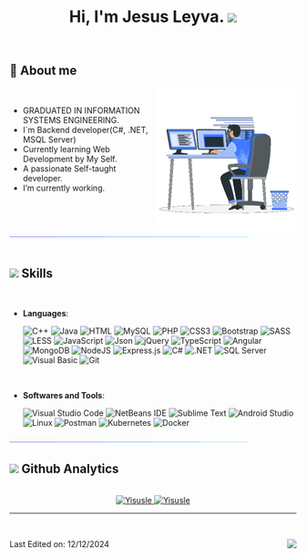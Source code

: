 ###
<h1 align="center"><b>Hi, I'm Jesus Leyva. </b><img src="https://media.giphy.com/media/hvRJCLFzcasrR4ia7z/giphy.gif" width="35"></h1>

<br>

	
## 💫 **About me**

 <img align="right" src="https://github.com/Yisusle/Yisusle/blob/main/img/imgDerecha.gif" width = 250px>
 <img src="https://manciniworldwide.com/wp-content/uploads/2019/02/invisible-png.png" width = 40% height= "1px">

<br>



<div align= "left">
  
 - GRADUATED IN INFORMATION SYSTEMS ENGINEERING.
 - I´m Backend developer(C#, .NET, MSQL Server)
 - Currently learning Web Development by My Self.
 - A passionate Self-taught developer.
 - I’m currently working.
   
</div>


<br><br>

<img src="https://github.com/Yisusle/Yisusle/blob/main/img/lineagif.gif"><br><br>

## <img src="https://media2.giphy.com/media/QssGEmpkyEOhBCb7e1/giphy.gif?cid=ecf05e47a0n3gi1bfqntqmob8g9aid1oyj2wr3ds3mg700bl&rid=giphy.gif" width ="25"><b> Skills</b>
<br>

<p align="center">

- **Languages**:
    
    
    ![C++](https://img.shields.io/badge/C++%20-%2300599C.svg?style=for-the-badge&logo=c%2B%2B&logoColor=white)
    ![Java](https://img.shields.io/badge/java-%23ED8B00.svg?style=for-the-badge&logo=openjdk&logoColor=white)
    ![HTML](https://img.shields.io/badge/HTML5%20-%23E34F26.svg?style=for-the-badge&logo=html5&logoColor=white)
    ![MySQL](https://img.shields.io/badge/mysql-%2300f.svg?style=for-the-badge&logo=mysql&logoColor=white)
    ![PHP](https://img.shields.io/badge/php-%23777BB4.svg?style=for-the-badge&logo=php&logoColor=white)
    ![CSS3](https://img.shields.io/badge/CSS%20-%231572B6.svg?style=for-the-badge&logo=css3&logoColor=white)
    ![Bootstrap](https://img.shields.io/badge/bootstrap-%23563D7C.svg?style=for-the-badge&logo=bootstrap&logoColor=white)
    ![SASS](https://img.shields.io/badge/SASS-hotpink.svg?style=for-the-badge&logo=SASS&logoColor=white)
    ![LESS](https://img.shields.io/badge/less-2B4C80?style=for-the-badge&logo=less&logoColor=white)
    ![JavaScript](https://img.shields.io/badge/JavaScript%20-%23F7DF1E.svg?style=for-the-badge&logo=javascript&logoColor=black)
    ![Json](https://img.shields.io/badge/Json-black?style=for-the-badge&logo=JSON%20web%20tokens)
    ![jQuery](https://img.shields.io/badge/jquery-%230769AD.svg?style=for-the-badge&logo=jquery&logoColor=white)
    ![TypeScript](https://img.shields.io/badge/typescript-%23007ACC.svg?style=for-the-badge&logo=typescript&logoColor=white)
    ![Angular](https://img.shields.io/badge/angular-%23DD0031.svg?style=for-the-badge&logo=angular&logoColor=white)
    ![MongoDB](https://img.shields.io/badge/MongoDB-%234ea94b.svg?style=for-the-badge&logo=mongodb&logoColor=white)
    ![NodeJS](https://img.shields.io/badge/node.js-6DA55F?style=for-the-badge&logo=node.js&logoColor=white)
    ![Express.js](https://img.shields.io/badge/express.js-%23404d59.svg?style=for-the-badge&logo=express&logoColor=%2361DAFB)
    ![C#](https://img.shields.io/badge/C%23-9B4F96?style=for-the-badge&logo=c-sharp&logoColor=white)
    ![.NET](https://img.shields.io/badge/.NET-5C2D91?style=for-the-badge&logo=.net&logoColor=white)
    ![SQL Server](https://img.shields.io/badge/SQL%20Server-CC2927?style=for-the-badge&logo=microsoft-sql-server&logoColor=white)
    ![Visual Basic](https://img.shields.io/badge/Visual%20Basic-9455A4?style=for-the-badge&logo=visual-basic&logoColor=white)
    ![Git](https://img.shields.io/badge/git-%23F05033.svg?style=for-the-badge&logo=git&logoColor=white)
<br>

- **Softwares and Tools**:

    ![Visual Studio Code](https://img.shields.io/badge/Visual%20Studio%20Code-0078d7.svg?style=for-the-badge&logo=visual-studio-code&logoColor=white)
    ![NetBeans IDE](https://img.shields.io/badge/NetBeansIDE-1B6AC6.svg?style=for-the-badge&logo=apache-netbeans-ide&logoColor=white)
    ![Sublime Text](https://img.shields.io/badge/sublime_text-%23575757.svg?style=for-the-badge&logo=sublime-text&logoColor=important)
    ![Android Studio](https://img.shields.io/badge/Android%20Studio-3DDC84.svg?style=for-the-badge&logo=android-studio&logoColor=white)
    ![Linux](https://img.shields.io/badge/Linux-FCC624?style=for-the-badge&logo=linux&logoColor=black)
    ![Postman](https://img.shields.io/badge/Postman-FF6C37?style=for-the-badge&logo=postman&logoColor=white)
    ![Kubernetes](https://img.shields.io/badge/kubernetes-%23326ce5.svg?style=for-the-badge&logo=kubernetes&logoColor=white)
    ![Docker](https://img.shields.io/badge/docker-%230db7ed.svg?style=for-the-badge&logo=docker&logoColor=white)
 


</p>
<img src="https://github.com/Yisusle/Yisusle/blob/main/img/lineagif.gif">

## <img src="https://media.giphy.com/media/iY8CRBdQXODJSCERIr/giphy.gif" width="35"><b> Github Analytics </b>
<br>

<div align="center">

<a href="https://github.com/Yisusle/">
  <img src="https://github-readme-stats-eight-theta.vercel.app/api?username=Yisusle&theme=algolia&show_icons=true&include_all_commits=true&count_private=true" height="180em" alt="Yisusle"/>
  <img src="https://github-readme-stats-eight-theta.vercel.app/api/top-langs/?username=Yisusle&layout=compact&langs_count=8&theme=algolia" height="180em" alt="Yisusle"/>
</a>
</div>

---

<br>

Last Edited on: 12/12/2024  <img align= right src="https://komarev.com/ghpvc/?username=Yisusle&style=for-the-badge&color=blue" /> 

<!--
**Yisusle/Yisusle** is a ✨ _special_ ✨ repository because its `README.md` (this file) appears on your GitHub profile.

Here are some ideas to get you started:

- 🔭 I’m currently working on ...
- 🌱 I’m currently learning ...
- 👯 I’m looking to collaborate on ...
- 🤔 I’m looking for help with ...
- 💬 Ask me about ...
- 📫 How to reach me: ...
- 😄 Pronouns: ...
- ⚡ Fun fact: ...
-->
